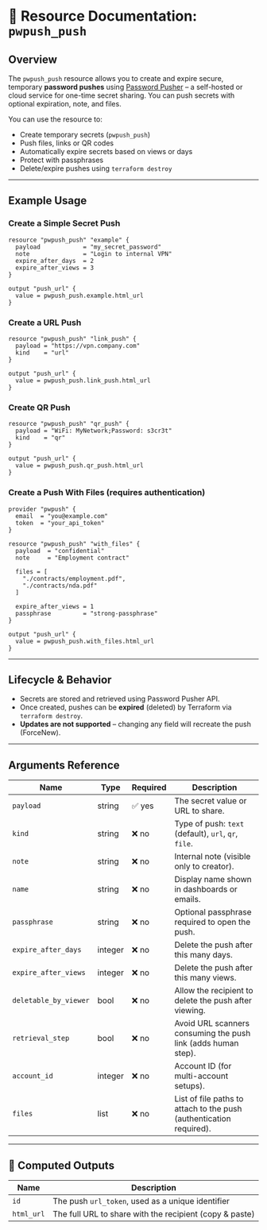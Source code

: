# 🚀 Resource Documentation: `pwpush_push`

## Overview

The `pwpush_push` resource allows you to create and expire secure, temporary **password pushes** using [Password Pusher](https://pwpush.com) – a self-hosted or cloud service for one-time secret sharing. You can push secrets with optional expiration, note, and files.

You can use the resource to:

- Create temporary secrets (`pwpush_push`)
- Push files, links or QR codes
- Automatically expire secrets based on views or days
- Protect with passphrases
- Delete/expire pushes using `terraform destroy`

---

## Example Usage

### Create a Simple Secret Push

```hcl
resource "pwpush_push" "example" {
  payload            = "my_secret_password"
  note               = "Login to internal VPN"
  expire_after_days  = 2
  expire_after_views = 3
}

output "push_url" {
  value = pwpush_push.example.html_url
}
```

### Create a URL Push

```hcl
resource "pwpush_push" "link_push" {
  payload = "https://vpn.company.com"
  kind    = "url"
}

output "push_url" {
  value = pwpush_push.link_push.html_url
}

```

### Create QR Push
```hcl
resource "pwpush_push" "qr_push" {
  payload = "WiFi: MyNetwork;Password: s3cr3t"
  kind    = "qr"
}

output "push_url" {
  value = pwpush_push.qr_push.html_url
}

```

### Create a Push With Files (requires authentication)

```hcl
provider "pwpush" {
  email  = "you@example.com"
  token  = "your_api_token"
}

resource "pwpush_push" "with_files" {
  payload  = "confidential"
  note     = "Employment contract"

  files = [
    "./contracts/employment.pdf",
    "./contracts/nda.pdf"
  ]

  expire_after_views = 1
  passphrase         = "strong-passphrase"
}

output "push_url" {
  value = pwpush_push.with_files.html_url
}
```

---

## Lifecycle & Behavior

- Secrets are stored and retrieved using Password Pusher API.
- Once created, pushes can be **expired** (deleted) by Terraform via `terraform destroy`.
- **Updates are not supported** – changing any field will recreate the push (ForceNew).

---

## Arguments Reference

| Name                  | Type     | Required | Description                                                                 |
|-----------------------|----------|----------|-----------------------------------------------------------------------------|
| `payload`             | string   | ✅ yes   | The secret value or URL to share.                                           |
| `kind`                | string   | ❌ no    | Type of push: `text` (default), `url`, `qr`, `file`.                        |
| `note`                | string   | ❌ no    | Internal note (visible only to creator).                                    |
| `name`                | string   | ❌ no    | Display name shown in dashboards or emails.                                 |
| `passphrase`          | string   | ❌ no    | Optional passphrase required to open the push.                              |
| `expire_after_days`   | integer  | ❌ no    | Delete the push after this many days.                                       |
| `expire_after_views`  | integer  | ❌ no    | Delete the push after this many views.                                      |
| `deletable_by_viewer` | bool     | ❌ no    | Allow the recipient to delete the push after viewing.                       |
| `retrieval_step`      | bool     | ❌ no    | Avoid URL scanners consuming the push link (adds human step).               |
| `account_id`          | integer  | ❌ no    | Account ID (for multi-account setups).                                      |
| `files`               | list     | ❌ no    | List of file paths to attach to the push (authentication required).         |

---

## 🧮 Computed Outputs

| Name       | Description                                             |
|------------|---------------------------------------------------------|
| `id`       | The push `url_token`, used as a unique identifier       |
| `html_url` | The full URL to share with the recipient (copy & paste) |
